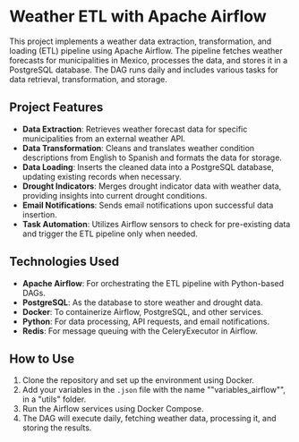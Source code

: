 # Weather ETL with Apache Airflow

This project implements a weather data extraction, transformation, and loading (ETL) pipeline using Apache Airflow. The pipeline fetches weather forecasts for municipalities in Mexico, processes the data, and stores it in a PostgreSQL database. The DAG runs daily and includes various tasks for data retrieval, transformation, and storage.

## Project Features
- **Data Extraction**: Retrieves weather forecast data for specific municipalities from an external weather API.
- **Data Transformation**: Cleans and translates weather condition descriptions from English to Spanish and formats the data for storage.
- **Data Loading**: Inserts the cleaned data into a PostgreSQL database, updating existing records when necessary.
- **Drought Indicators**: Merges drought indicator data with weather data, providing insights into current drought conditions.
- **Email Notifications**: Sends email notifications upon successful data insertion.
- **Task Automation**: Utilizes Airflow sensors to check for pre-existing data and trigger the ETL pipeline only when needed.

## Technologies Used
- **Apache Airflow**: For orchestrating the ETL pipeline with Python-based DAGs.
- **PostgreSQL**: As the database to store weather and drought data.
- **Docker**: To containerize Airflow, PostgreSQL, and other services.
- **Python**: For data processing, API requests, and email notifications.
- **Redis**: For message queuing with the CeleryExecutor in Airflow.

## How to Use
1. Clone the repository and set up the environment using Docker.
2. Add your variables in the `.json` file with the name ""variables_airflow"", in a "utils" folder.
3. Run the Airflow services using Docker Compose.
4. The DAG will execute daily, fetching weather data, processing it, and storing the results.
